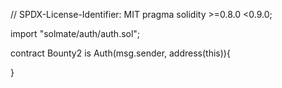// SPDX-License-Identifier: MIT
pragma solidity >=0.8.0 <0.9.0;

import "solmate/auth/auth.sol";

contract Bounty2 is Auth(msg.sender, address(this)){

}